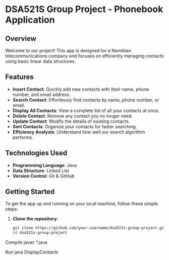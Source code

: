 # DSA521S Group Project - Phonebook Application

## Overview

Welcome to our project! This app is designed for a Namibian telecommunications company and focuses on efficiently managing contacts using basic linear data structures. 

## Features

- **Insert Contact**: Quickly add new contacts with their name, phone number, and email address.
- **Search Contact**: Effortlessly find contacts by name, phone number, or email.
- **Display All Contacts**: View a complete list of all your contacts at once.
- **Delete Contact**: Remove any contact you no longer need.
- **Update Contact**: Modify the details of existing contacts.
- **Sort Contacts**: Organize your contacts for faster searching.
- **Efficiency Analysis**: Understand how well our search algorithm performs.

## Technologies Used

- **Programming Language**: Java
- **Data Structure**: Linked List
- **Version Control**: Git & GitHub

## Getting Started

To get the app up and running on your local machine, follow these simple steps:

1. **Clone the repository**:
   ```bash
   git clone https://github.com/your-username/dsa521s-group-project.git
   cd dsa521s-group-project

Compile
  javac *.java

Run
  java DisplayContacts



